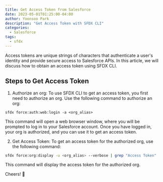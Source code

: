 ```yaml
---
title: Get Access Token from Salesforce
date: 2023-05-01T01:25:00-04:00
author: Yoonsoo Park
description: "Get Access Token with SFDX CLI"
categories:
  - Salesforce
tags:
  - sfdx
---
```


Access tokens are unique strings of characters that authenticate a user's identity and provide secure access to Salesforce APIs. In this article, we will discuss how to obtain an access token using SFDX CLI.

## Steps to Get Access Token
1. Authorize an org: To use SFDX CLI to get an access token, you first need to authorize an org. Use the following command to authorize an org:

```shell
sfdx force:auth:web:login -a <org_alias>
```

This command will open a web browser window, where you will be prompted to log in to your Salesforce account. Once you have logged in, your org is authorized, and you can use it to get an access token.

2. Get Access Token: To get an access token for the authorized org, use the following command:

```sh
sfdx force:org:display -u <org_alias> --verbose | grep "Access Token" | awk '{print $NF}'
```

This command will display the access token for the authorized org.

Cheers! 🍺

